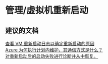 <properties
    pageTitle="management/virtual machine restarts"
    description="管理/虚拟机重新启动"
    service="microsoft.compute"
    resource="virtualmachines"
    authors="aashu"
    displayOrder=""
    selfHelpType="generic"
    supportTopicIds="32411816"
    resourceTags="linux, redhat"
    productPesIds="15571"
    cloudEnvironments="public"
/>


# 管理/虚拟机重新启动

## **建议的文档**
[查看 VM 重新启动日志以确定重新启动的原因](https://azure.microsoft.com/blog/viewing-vm-reboot-logs)<br>
[Azure 为何执行计划内维护，其通信方式是什么？](http://go.microsoft.com/fwlink/?LinkId=698285)<br>
[对重新启动后的启动失败进行诊断并从中恢复。](https://azure.microsoft.com/blog/boot-diagnostics-for-virtual-machines-v2/)



<!--HONumber=Sep16_HO3-->


